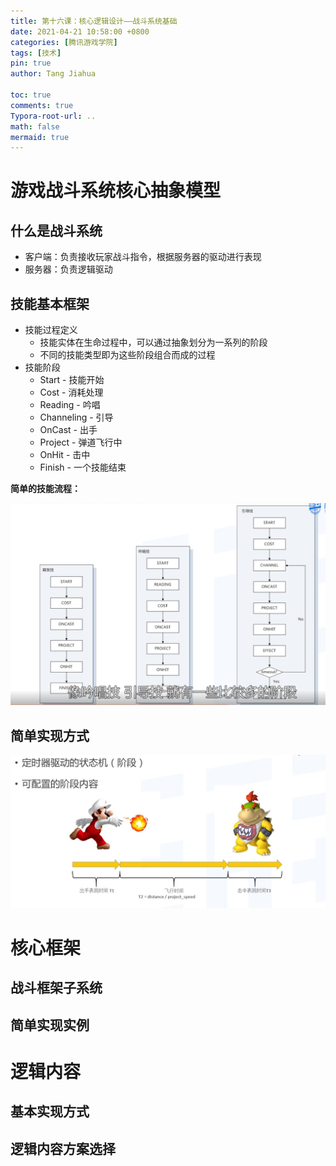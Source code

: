 ```yaml
---
title: 第十六课：核心逻辑设计——战斗系统基础
date: 2021-04-21 10:58:00 +0800
categories: [腾讯游戏学院]
tags: [技术]
pin: true
author: Tang Jiahua

toc: true
comments: true
Typora-root-url: ..
math: false
mermaid: true
---
```


# 游戏战斗系统核心抽象模型

## 什么是战斗系统

- 客户端：负责接收玩家战斗指令，根据服务器的驱动进行表现
- 服务器：负责逻辑驱动

## 技能基本框架

- 技能过程定义
  - 技能实体在生命过程中，可以通过抽象划分为一系列的阶段
  - 不同的技能类型即为这些阶段组合而成的过程
- 技能阶段
  - Start - 技能开始
  - Cost - 消耗处理
  - Reading - 吟唱
  - Channeling - 引导
  - OnCast - 出手
  - Project - 弹道飞行中
  - OnHit - 击中
  - Finish - 一个技能结束

**简单的技能流程：**

![Screen Shot 2021-04-21 at 11.10.23](/assets/blog_res/2021-04-21-zhan-dou-xi-tong-ji-chu.assets/Screen%20Shot%202021-04-21%20at%2011.10.23.png)

## 简单实现方式

![Screen Shot 2021-04-21 at 11.11.01](/assets/blog_res/2021-04-21-zhan-dou-xi-tong-ji-chu.assets/Screen%20Shot%202021-04-21%20at%2011.11.01.png)

# 核心框架

## 战斗框架子系统



## 简单实现实例

# 逻辑内容

## 基本实现方式

## 逻辑内容方案选择